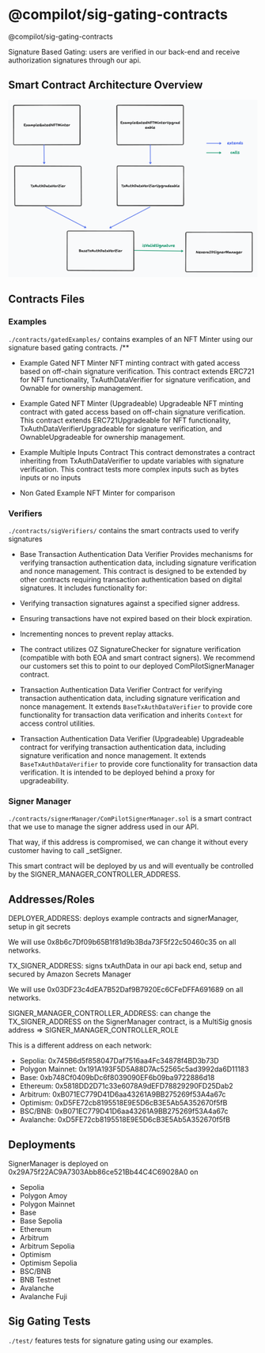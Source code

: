 # @compilot/sig-gating-contracts

@compilot/sig-gating-contracts

Signature Based Gating: users are verified in our back-end and receive authorization signatures through our api.

## Smart Contract Architecture Overview

![Architecture Overview](../images/ComPilot%20Smart%20Contract%20Architecture%20Overview.png)

## Contracts Files

### Examples

`./contracts/gatedExamples/` contains examples of an NFT Minter using our signature based gating contracts.
/**

- Example Gated NFT Minter
NFT minting contract with gated access based on off-chain signature verification.
This contract extends ERC721 for NFT functionality, TxAuthDataVerifier for signature verification, and Ownable for ownership management.

- Example Gated NFT Minter (Upgradeable)
Upgradeable NFT minting contract with gated access based on off-chain signature verification.
This contract extends ERC721Upgradeable for NFT functionality, TxAuthDataVerifierUpgradeable for signature verification, and OwnableUpgradeable for ownership management.

- Example Multiple Inputs Contract
This contract demonstrates a contract inheriting from TxAuthDataVerifier to update variables with signature verification.
This contract tests more complex inputs such as bytes inputs or no inputs

- Non Gated Example  NFT Minter for comparison

### Verifiers

`./contracts/sigVerifiers/` contains the smart contracts used to verify signatures

- Base Transaction Authentication Data Verifier
Provides mechanisms for verifying transaction authentication data, including signature verification and nonce management.
This contract is designed to be extended by other contracts requiring transaction authentication based on digital signatures.
It includes functionality for:
- Verifying transaction signatures against a specified signer address.
- Ensuring transactions have not expired based on their block expiration.
- Incrementing nonces to prevent replay attacks.
- The contract utilizes OZ SignatureChecker for signature verification (compatible with both EOA and smart contract signers). We recommend our customers set this to point to our deployed ComPilotSignerManager contract.

- Transaction Authentication Data Verifier
Contract for verifying transaction authentication data, including signature verification and nonce management.
It extends `BaseTxAuthDataVerifier` to provide core functionality for transaction data verification and inherits `Context` for access control utilities.

- Transaction Authentication Data Verifier (Upgradeable)
Upgradeable contract for verifying transaction authentication data, including signature verification and nonce management.
It extends `BaseTxAuthDataVerifier` to provide core functionality for transaction data verification.
It is intended to be deployed behind a proxy for upgradeability.

### Signer Manager

`./contracts/signerManager/ComPilotSignerManager.sol` is a smart contract that we use to manage the signer address used in our API.

That way, if this address is compromised, we can change it without every customer having to call _setSigner.

This smart contract will be deployed by us and will eventually be controlled by the SIGNER_MANAGER_CONTROLLER_ADDRESS.

## Addresses/Roles

DEPLOYER_ADDRESS: deploys example contracts and signerManager, setup in git secrets

We will use 0x8b6c7Df09b65B1f81d9b3Bda73F5f22c50460c35 on all networks.

TX_SIGNER_ADDRESS: signs txAuthData in our api back end, setup and secured by Amazon Secrets Manager

We will use 0x03DF23c4dEA7B52Daf9B7920Ec6CFeDFFA691689 on all networks.

SIGNER_MANAGER_CONTROLLER_ADDRESS: can change the TX_SIGNER_ADDRESS on the SignerManager contract, is a MultiSig gnosis address => SIGNER_MANAGER_CONTROLLER_ROLE

This is a different address on each network:

- Sepolia: 0x745B6d5f858047Daf7516aa4Fc34878f4BD3b73D
- Polygon Mainnet: 0x191A193F5D5A88D7Ac52565c5ad3992da6D11183
- Base: 0xb748Cf0409bDc6f8039090EF6b09ba9722886d18
- Ethereum: 0x5818DD2D71c33e6078A9dEFD78829290FD25Dab2
- Arbitrum: 0xB071EC779D41D6aa43261A9BB275269f53A4a67c
- Optimism: 0xD5FE72cb8195518E9E5D6cB3E5Ab5A352670f5fB
- BSC/BNB: 0xB071EC779D41D6aa43261A9BB275269f53A4a67c
- Avalanche: 0xD5FE72cb8195518E9E5D6cB3E5Ab5A352670f5fB

## Deployments

SignerManager is deployed on 0x29A75f22AC9A7303Abb86ce521Bb44C4C69028A0 on

- Sepolia
- Polygon Amoy
- Polygon Mainnet
- Base
- Base Sepolia
- Ethereum
- Arbitrum
- Arbitrum Sepolia
- Optimism
- Optimism Sepolia
- BSC/BNB
- BNB Testnet
- Avalanche
- Avalanche Fuji

## Sig Gating Tests

`./test/` features tests for signature gating using our examples.
